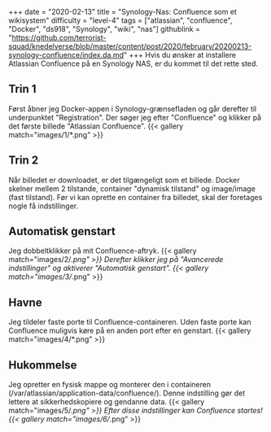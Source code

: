 +++
date = "2020-02-13"
title = "Synology-Nas: Confluence som et wikisystem"
difficulty = "level-4"
tags = ["atlassian", "confluence", "Docker", "ds918", "Synology", "wiki", "nas"]
githublink = "https://github.com/terrorist-squad/knedelverse/blob/master/content/post/2020/february/20200213-synology-confluence/index.da.md"
+++
Hvis du ønsker at installere Atlassian Confluence på en Synology NAS, er du kommet til det rette sted.
## Trin 1
Først åbner jeg Docker-appen i Synology-grænsefladen og går derefter til underpunktet "Registration". Der søger jeg efter "Confluence" og klikker på det første billede "Atlassian Confluence".
{{< gallery match="images/1/*.png" >}}

## Trin 2
Når billedet er downloadet, er det tilgængeligt som et billede. Docker skelner mellem 2 tilstande, container "dynamisk tilstand" og image/image (fast tilstand). Før vi kan oprette en container fra billedet, skal der foretages nogle få indstillinger.
## Automatisk genstart
Jeg dobbeltklikker på mit Confluence-aftryk.
{{< gallery match="images/2/*.png" >}}
Derefter klikker jeg på "Avancerede indstillinger" og aktiverer "Automatisk genstart".
{{< gallery match="images/3/*.png" >}}

## Havne
Jeg tildeler faste porte til Confluence-containeren. Uden faste porte kan Confluence muligvis køre på en anden port efter en genstart.
{{< gallery match="images/4/*.png" >}}

## Hukommelse
Jeg opretter en fysisk mappe og monterer den i containeren (/var/atlassian/application-data/confluence/). Denne indstilling gør det lettere at sikkerhedskopiere og gendanne data.
{{< gallery match="images/5/*.png" >}}
Efter disse indstillinger kan Confluence startes!
{{< gallery match="images/6/*.png" >}}
